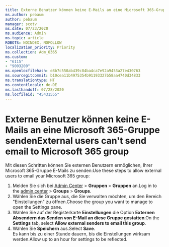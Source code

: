 ```yaml
---
title: Externe Benutzer können keine E-Mails an eine Microsoft 365-Gruppe senden
ms.author: pebaum
author: pebaum
manager: scotv
ms.date: 07/23/2020
ms.audience: Admin
ms.topic: article
ROBOTS: NOINDEX, NOFOLLOW
localization_priority: Priority
ms.collection: Adm_O365
ms.custom:
- "6115"
- "9003200"
ms.openlocfilehash: e8b7c550ab439c84ba4ca7e92a9453a27e430763
ms.sourcegitcommit: b10cea11b4975354b91193327b58aa4740d34833
ms.translationtype: HT
ms.contentlocale: de-DE
ms.lasthandoff: 07/28/2020
ms.locfileid: "45431555"
---
```

# <a name="external-users-cant-send-email-to-microsoft-365-group"></a><span data-ttu-id="f146a-102">Externe Benutzer können keine E-Mails an eine Microsoft 365-Gruppe senden</span><span class="sxs-lookup"><span data-stu-id="f146a-102">External users can't send email to Microsoft 365 group</span></span>

<span data-ttu-id="f146a-103">Mit diesen Schritten können Sie externen Benutzern ermöglichen, Ihrer Microsoft 365-Gruppe E-Mails zu senden:</span><span class="sxs-lookup"><span data-stu-id="f146a-103">Use these steps to allow external users to email your Microsoft 365 group:</span></span>

1. <span data-ttu-id="f146a-104">Melden Sie sich bei [Admin Center](https://admin.microsoft.com/) > **Gruppen** > **Gruppen** an.</span><span class="sxs-lookup"><span data-stu-id="f146a-104">Log in to the [admin center](https://admin.microsoft.com/) > **Groups** > **Groups**.</span></span>
2. <span data-ttu-id="f146a-105">Wählen Sie die Gruppe aus, die Sie verwalten möchten, um den Bereich "Einstellungen" zu öffnen.</span><span class="sxs-lookup"><span data-stu-id="f146a-105">Choose the group you want to manage to open the Settings pane.</span></span>
3. <span data-ttu-id="f146a-106">Wählen Sie auf der Registerkarte **Einstellungen** die Option **Externen Absendern das Senden von E-Mail an diese Gruppe gestatten**.</span><span class="sxs-lookup"><span data-stu-id="f146a-106">On the **Settings** tab, select **Allow external senders to email this group**.</span></span>
4. <span data-ttu-id="f146a-107">Wählen Sie **Speichern** aus.</span><span class="sxs-lookup"><span data-stu-id="f146a-107">Select **Save**.</span></span></br>
    <span data-ttu-id="f146a-108">Es kann bis zu einer Stunde dauern, bis die Einstellungen wirksam werden.</span><span class="sxs-lookup"><span data-stu-id="f146a-108">Allow up to an hour for settings to be reflected.</span></span> 

